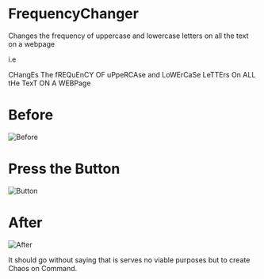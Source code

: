 # FrequencyChanger
Changes the frequency of uppercase and lowercase letters on all the text on a webpage

i.e

CHangEs The fREQuEnCY OF uPpeRCAse and LoWErCaSe LeTTErs On ALL tHe TexT ON A WEBPage

Before 
======================================================================================================


![Before](https://ibin.co/w800/4eO91yvy0sAA.png)


Press the Button
======================================================================================================


![Button](https://ibin.co/w800/4eOBdi82ZeYC.png)


After
======================================================================================================


![After](https://ibin.co/w800/4eOBt0eBNqsK.png)



It should go without saying that is serves no viable purposes but to create Chaos on Command.



